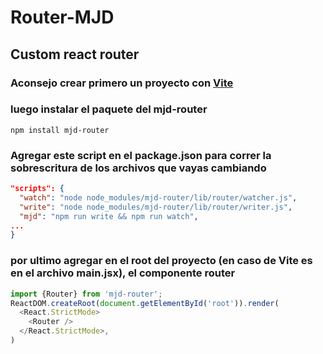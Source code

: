 # Router-MJD
## Custom react router

### Aconsejo crear primero un proyecto con [Vite](https://vitejs.dev/)
### luego instalar el paquete del mjd-router
```
npm install mjd-router
```
### Agregar este script en el package.json para correr la sobrescritura de los archivos que vayas cambiando
```json
"scripts": {
  "watch": "node node_modules/mjd-router/lib/router/watcher.js",
  "write": "node node_modules/mjd-router/lib/router/writer.js",
  "mjd": "npm run write && npm run watch",
...
}
```
### por ultimo agregar en el root del proyecto (en caso de Vite es en el archivo main.jsx), el componente router

```javascript
import {Router} from 'mjd-router';
ReactDOM.createRoot(document.getElementById('root')).render(
  <React.StrictMode>
    <Router />
  </React.StrictMode>,
)
```
